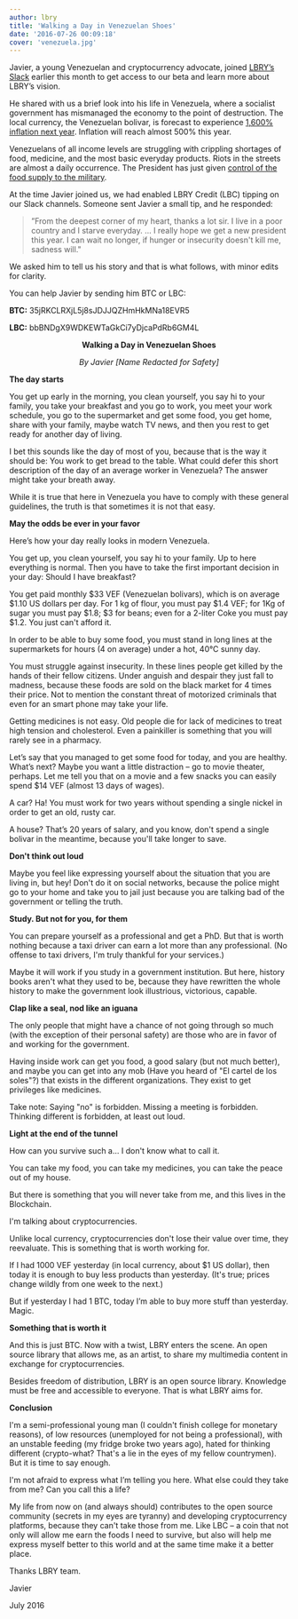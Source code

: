 ```yaml
---
author: lbry
title: 'Walking a Day in Venezuelan Shoes'
date: '2016-07-26 00:09:18'
cover: 'venezuela.jpg'
---
```

Javier, a young Venezuelan and cryptocurrency advocate, joined [LBRY’s Slack](http://slack.lbry.io/) earlier this month to get access to our beta and learn more about LBRY’s vision.

He shared with us a brief look into his life in Venezuela, where a socialist government has mismanaged the economy to the point of destruction. The local currency, the Venezuelan bolivar, is forecast to experience [1,600% inflation next year](http://blogs.wsj.com/economics/2016/07/18/venezuelas-inflation-is-set-to-top-1600-next-year/). Inflation will reach almost 500% this year. 

Venezuelans of all income levels are struggling with crippling shortages of food, medicine, and the most basic everyday products. Riots in the streets are almost a daily occurrence. The President has just given [control of the food supply to the military](http://www.wsj.com/articles/venezuelan-president-puts-armed-forces-in-charge-of-new-food-supply-system-1468335415).

At the time Javier joined us, we had enabled LBRY Credit (LBC) tipping on our Slack channels. Someone sent Javier a small tip, and he responded:

>”From the deepest corner of my heart, thanks a lot sir. I live in a poor country and I starve everyday. ... I really hope we get a new president this year. I can wait no longer, if hunger or insecurity doesn't kill me, sadness will."

We asked him to tell us his story and that is what follows, with minor edits for clarity. 

You can help Javier by sending him BTC or LBC:

**BTC:** 35jRKCLRXjL5j8sJDJJQZHmHkMNa18EVR5

**LBC:** bbBNDgX9WDKEWTaGkCi7yDjcaPdRb6GM4L

**<center>Walking a Day in Venezuelan Shoes</center>**

*<center>By Javier [Name Redacted for Safety]</center>*

**The day starts**

You get up early in the morning, you clean yourself, you say hi to your family, you take your breakfast and you go to work, you meet your work schedule, you go to the supermarket and get some food, you get home, share with your family, maybe watch TV news, and then you rest to get ready for another day of living.

I bet this sounds like the day of most of you, because that is the way it should be: You work to get bread to the table. What could defer this short description of the day of an average worker in Venezuela? The answer might take your breath away.

While it is true that here in Venezuela you have to comply with these general guidelines, the truth is that sometimes it is not that easy.

**May the odds be ever in your favor**

Here’s how your day really looks in modern Venezuela.

You get up, you clean yourself, you say hi to your family. Up to here everything is normal. Then you have to take the first important decision in your day: Should I have breakfast?

You get paid monthly $33 VEF (Venezuelan bolivars), which is on average $1.10 US dollars per day. For 1 kg of flour, you must pay $1.4 VEF; for 1Kg of sugar you must pay $1.8; $3 for beans; even for a 2-liter Coke you must pay $1.2. You just can't afford it.

In order to be able to buy some food, you must stand in long lines at the supermarkets for hours (4 on average) under a hot, 40°C sunny day.

You must struggle against insecurity. In these lines people get killed by the hands of their fellow citizens. Under anguish and despair they just fall to madness, because these foods are sold on the black market for 4 times their price. Not to mention the constant threat of motorized criminals that even for an smart phone may take your life.

Getting medicines is not easy. Old people die for lack of medicines to treat high tension and cholesterol. Even a painkiller is something that you will rarely see in a pharmacy.

Let’s say that you managed to get some food for today, and you are healthy. What’s next? Maybe you want a little distraction – go to movie theater, perhaps. Let me tell you that on a movie and a few snacks you can easily spend $14 VEF (almost 13 days of wages).

A car? Ha! You must work for two years without spending a single nickel in order to get an old, rusty car.

A house? That’s 20 years of salary, and you know, don't spend a single bolivar in the meantime, because you'll take longer to save.

**Don't think out loud**

Maybe you feel like expressing yourself about the situation that you are living in, but hey! Don't do it on social networks, because the police might go to your home and take you to jail just because you are talking bad of the government or telling the truth.

**Study. But not for you, for them**

You can prepare yourself as a professional and get a PhD. But that is worth nothing because a taxi driver can earn a lot more than any professional. (No offense to taxi drivers, I'm truly thankful for your services.)

Maybe it will work if you study in a government institution. But here, history books aren't what they used to be, because they have rewritten the whole history to make the government look illustrious, victorious, capable.

**Clap like a seal, nod like an iguana**

The only people that might have a chance of not going through so much (with the exception of their personal safety) are those who are in favor of and working for the government.

Having inside work can get you food, a good salary (but not much better), and maybe you can get into any mob (Have you heard of "El cartel de los soles"?) that exists in the different organizations. They exist to get privileges like medicines.

Take note: Saying "no" is forbidden. Missing a meeting is forbidden. Thinking different is forbidden, at least out loud.

**Light at the end of the tunnel**

How can you survive such a... I don't know what to call it.

You can take my food, you can take my medicines, you can take the peace out of my house.

But there is something that you will never take from me, and this lives in the Blockchain.

I'm talking about cryptocurrencies.

Unlike local currency, cryptocurrencies don't lose their value over time, they reevaluate. This is something that is worth working for.

If I had 1000 VEF yesterday (in local currency, about $1 US dollar), then today it is enough to buy less products than yesterday. (It's true; prices change wildly from one week to the next.)

But if yesterday I had 1 BTC, today I’m able to buy more stuff than yesterday. Magic.

**Something that is worth it**

And this is just BTC. Now with a twist, LBRY enters the scene. An open source library that allows me, as an artist, to share my multimedia content in exchange for cryptocurrencies.

Besides freedom of distribution, LBRY is an open source library. Knowledge must be free and accessible to everyone. That is what LBRY aims for.

**Conclusion**

I'm a semi-professional young man (I couldn't finish college for monetary reasons), of low resources (unemployed for not being a professional), with an unstable feeding (my fridge broke two years ago), hated for thinking different (crypto-what? That's a lie in the eyes of my fellow countrymen). But it is time to say enough.

I'm not afraid to express what I’m telling you here. What else could they take from me? Can you call this a life?

My life from now on (and always should) contributes to the open source community (secrets in my eyes are tyranny) and developing cryptocurrency platforms, because they can't take those from me. Like LBC – a coin that not only will allow me earn the foods I need to survive, but also will help me express myself better to this world and at the same time make it a better place.

Thanks LBRY team.

Javier

July 2016

